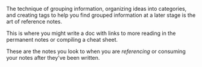 The technique of grouping information, organizing ideas into categories, and creating tags to help you find grouped information at a later stage is the art of reference notes.

This is where you might write a doc with links to more reading in the permanent notes or compiling a cheat sheet. 

These are the notes you look to when you are *referencing* or consuming your notes after they've been written.
